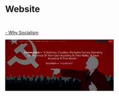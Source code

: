 <html>
<head>

<h1> Website </h1>
<br>
<p><a href="https://liberation.neocities.org/src/socialism.html"> - Why Socialism </a>

<img src="ws.png" width="350"></p>

</head>

</html>
